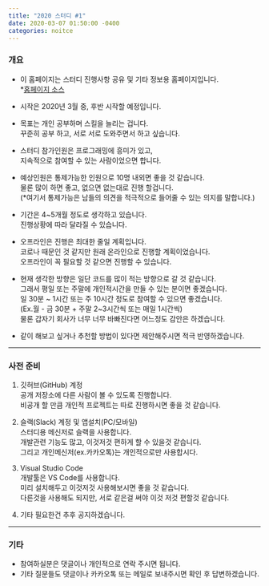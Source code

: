 ```yaml
---
title: "2020 스터디 #1"
date: 2020-03-07 01:50:00 -0400
categories: noitce
---
```


### 개요
- 이 홈페이지는 스터디 진행사항 공유 및 기타 정보용 홈페이지입니다.   
*[홈페이지 소스](https://github.com/2020study/2020study.github.io)

- 시작은 2020년 3월 중, 후반 시작할 예정입니다.

- 목표는 개인 공부하며 스킬을 늘리는 겁니다.   
꾸준히 공부 하고, 서로 서로 도와주면서 하고 싶습니다.  

- 스터디 참가인원은 프로그래밍에 흥미가 있고,   
지속적으로 참여할 수 있는 사람이었으면 합니다.

- 예상인원은 통제가능한 인원으로 10명 내외면 좋을 것 같습니다.   
물론 많이 하면 좋고, 없으면 없는대로 진행 할겁니다.   
(*여기서 통제가능은 남들의 의견을 적극적으로 들어줄 수 있는 의지를 말합니다.)

- 기간은 4~5개월 정도로 생각하고 있습니다.   
진행상황에 따라 달라질 수 있습니다.

- 오프라인은 진행은 최대한 줄일 계획입니다.   
코로나 때문인 것 같지만 원래 온라인으로 진행할 계획이었습니다.   
오프라인이 꼭 필요할 것 같으면 진행할 수 있습니다.

- 현재 생각한 방향은 일단 코드를 많이 적는 방향으로 갈 것 같습니다.   
그래서 평일 또는 주말에 개인적시간을 만들 수 있는 분이면 좋겠습니다.  
일 30분 ~ 1시간 또는 주 10시간 정도로 참여할 수 있으면 좋겠습니다.   
(Ex.월 - 금 30분 + 주말 2~3시간씩 또는 매일 1시간씩)   
물론 갑자기 회사가 너무 너무 바빠진다면 어느정도 감안은 하겠습니다.

- 같이 해보고 싶거나 추천할 방법이 있다면 제안해주시면 적극 반영하겠습니다.

---

### 사전 준비
1. 깃허브(GitHub) 계정   
공개 저장소에 다른 사람이 볼 수 있도록 진행합니다.   
비공개 할 만큼 개인적 프로젝트는 따로 진행하시면 좋을 것 같습니다.

2. 슬랙(Slack) 계정 및 앱설치(PC/모바일)   
스터디용 메신저로 슬랙을 사용합니다.   
개발관련 기능도 많고, 이것저것 편하게 할 수 있을것 같습니다.   
그리고 개인메신저(ex.카카오톡)는 개인적으로만 사용합시다.   

3. Visual Studio Code   
개발툴은 VS Code를 사용합니다.   
미리 설치해두고 이것저것 사용해보시면 좋을 것 같습니다.   
다른것을 사용해도 되지만, 서로 같은걸 써야 이것 저것 편할것 같습니다.

4. 기타 필요한건 추후 공지하겠습니다.

---

### 기타
- 참여하실분은 댓글이나 개인적으로 연락 주시면 됩니다.
- 기타 질문들도 댓글이나 카카오톡 또는 메일로 보내주시면 확인 후 답변하겠습니다.

[jekyll-docs]: https://jekyllrb.com/docs/home
[jekyll-gh]:   https://github.com/jekyll/jekyll
[jekyll-talk]: https://talk.jekyllrb.com/
